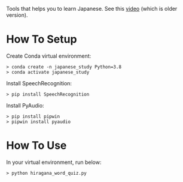 Tools that helps you to learn Japanese. See this [video](https://youtu.be/AqWlbhSk7A8) (which is older version).

# How To Setup

Create Conda virtual environment:

```
> conda create -n japanese_study Python=3.8
> conda activate japanese_study
```

Install SpeechRecognition:

```
> pip install SpeechRecognition
```

Install PyAudio:

```
> pip install pipwin
> pipwin install pyaudio
```

# How To Use

In your virtual environment, run below:

```
> python hiragana_word_quiz.py
```
